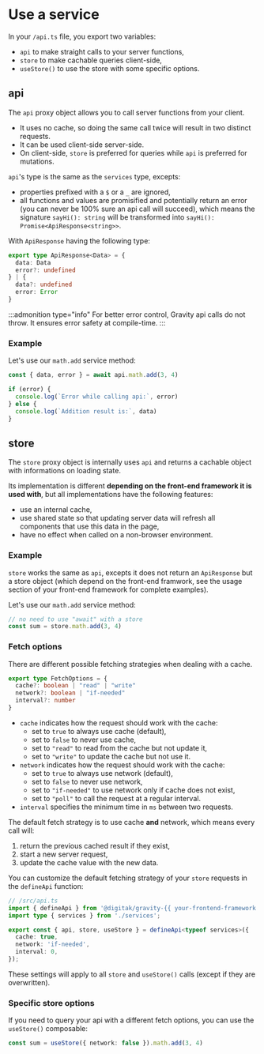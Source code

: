 # Use a service

In your `/api.ts` file, you export two variables:

- `api` to make straight calls to your server functions, 
- `store` to make cachable queries client-side,
- `useStore()` to use the store with some specific options.

## api

The `api` proxy object allows you to call server functions from your client.

- It uses no cache, so doing the same call twice will result in two distinct requests.
- It can be used client-side server-side.
- On client-side, `store` is preferred for queries while `api` is preferred for mutations.

`api`'s type is the same as the `services` type, excepts:

- properties prefixed with a `$` or a `_` are ignored,
- all functions and values are promisified and potentially return an error (you can never be 100% sure an api call will succeed), which means the signature `sayHi(): string` will be transformed into `sayHi(): Promise<ApiResponse<string>>`.

With `ApiResponse` having the following type:

```ts
export type ApiResponse<Data> = {
  data: Data
  error?: undefined
} | {
  data?: undefined
  error: Error
}
```

:::admonition type="info"
For better error control, Gravity api calls do not throw. It ensures error safety at compile-time.
:::

### Example

Let's use our `math.add` service method:

```ts
const { data, error } = await api.math.add(3, 4)

if (error) {
  console.log(`Error while calling api:`, error)
} else {
  console.log(`Addition result is:`, data)
}
```

## store

The `store` proxy object is internally uses `api` and returns a cachable object with informations on loading state.

Its implementation is different **depending on the front-end framework it is used with**, but all implementations have the following features:

- use an internal cache,
- use shared state so that updating server data will refresh all components that use this data in the page,
- have no effect when called on a non-browser environment.

### Example

`store` works the same as `api`, excepts it does not return an `ApiResponse` but a store object (which depend on the front-end framwork, see the usage section of your front-end framework for complete examples).

Let's use our `math.add` service method:

```ts
// no need to use "await" with a store
const sum = store.math.add(3, 4)
```

### Fetch options

There are different possible fetching strategies when dealing with a cache.

```ts
export type FetchOptions = {
  cache?: boolean | "read" | "write"
  network?: boolean | "if-needed"
  interval?: number
}
```

- `cache` indicates how the request should work with the cache:
  - set to `true` to always use cache (default),
  - set to `false` to never use cache,
  - set to `"read"` to read from the cache but not update it,
  - set to `"write"` to update the cache but not use it.
- `network` indicates how the request should work with the cache:
  - set to `true` to always use network (default),
  - set to `false` to never use network,
  - set to `"if-needed"` to use network only if cache does not exist,
  - set to `"poll"` to call the request at a regular interval.
- `interval` specifies the minimum time in `ms` between two requests.

The default fetch strategy is to use cache **and** network, which means every call will:

1. return the previous cached result if they exist,
2. start a new server request,
3. update the cache value with the new data.

You can customize the default fetching strategy of your `store` requests in the `defineApi` function:

```ts
// /src/api.ts
import { defineApi } from '@digitak/gravity-{{ your-frontend-framework }}';
import type { services } from './services';

export const { api, store, useStore } = defineApi<typeof services>({
  cache: true,
  network: 'if-needed',
  interval: 0,
});
```

These settings will apply to all `store` and `useStore()` calls (except if they are overwritten).

### Specific store options

If you need to query your api with a different fetch options, you can use the `useStore()` composable:

```ts
const sum = useStore({ network: false }).math.add(3, 4)
```

